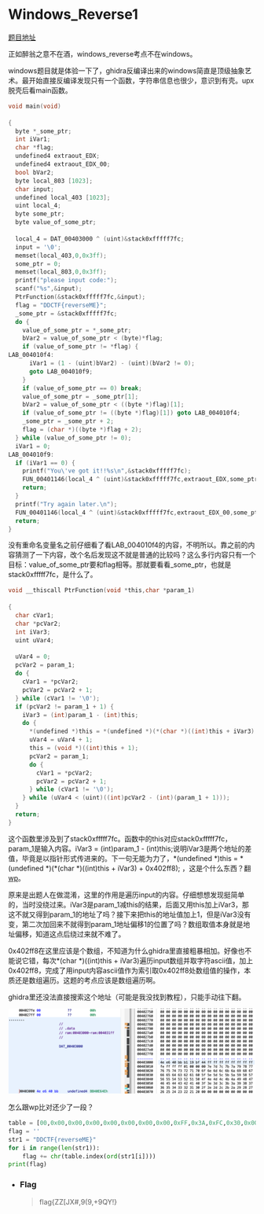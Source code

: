 # Windows_Reverse1

[题目地址](https://adworld.xctf.org.cn/challenges/details?hash=536d1bda-e1a6-44b9-b9b9-9641c9efb823_2)

正如醉翁之意不在酒，windows_reverse考点不在windows。

windows题目就是体验一下了，ghidra反编译出来的windows简直是顶级抽象艺术。最开始直接反编译发现只有一个函数，字符串信息也很少，意识到有壳。upx脱壳后看main函数。

```c
void main(void)

{
  byte *_some_ptr;
  int iVar1;
  char *flag;
  undefined4 extraout_EDX;
  undefined4 extraout_EDX_00;
  bool bVar2;
  byte local_803 [1023];
  char input;
  undefined local_403 [1023];
  uint local_4;
  byte some_ptr;
  byte value_of_some_ptr;
  
  local_4 = DAT_00403000 ^ (uint)&stack0xfffff7fc;
  input = '\0';
  memset(local_403,0,0x3ff);
  some_ptr = 0;
  memset(local_803,0,0x3ff);
  printf("please input code:");
  scanf("%s",&input);
  PtrFunction(&stack0xfffff7fc,&input);
  flag = "DDCTF{reverseME}";
  _some_ptr = &stack0xfffff7fc;
  do {
    value_of_some_ptr = *_some_ptr;
    bVar2 = value_of_some_ptr < (byte)*flag;
    if (value_of_some_ptr != *flag) {
LAB_004010f4:
      iVar1 = (1 - (uint)bVar2) - (uint)(bVar2 != 0);
      goto LAB_004010f9;
    }
    if (value_of_some_ptr == 0) break;
    value_of_some_ptr = _some_ptr[1];
    bVar2 = value_of_some_ptr < ((byte *)flag)[1];
    if (value_of_some_ptr != ((byte *)flag)[1]) goto LAB_004010f4;
    _some_ptr = _some_ptr + 2;
    flag = (char *)((byte *)flag + 2);
  } while (value_of_some_ptr != 0);
  iVar1 = 0;
LAB_004010f9:
  if (iVar1 == 0) {
    printf("You\'ve got it!!%s\n",&stack0xfffff7fc);
    FUN_00401146(local_4 ^ (uint)&stack0xfffff7fc,extraout_EDX,some_ptr);
    return;
  }
  printf("Try again later.\n");
  FUN_00401146(local_4 ^ (uint)&stack0xfffff7fc,extraout_EDX_00,some_ptr);
  return;
}
```

没有重命名变量名之前仔细看了看LAB_004010f4的内容，不明所以。靠之前的内容猜测了一下内容，改个名后发现这不就是普通的比较吗？这么多行内容只有一个目标：value_of_some_ptr要和flag相等。那就要看看_some_ptr，也就是stack0xfffff7fc，是什么了。

```c
void __thiscall PtrFunction(void *this,char *param_1)

{
  char cVar1;
  char *pcVar2;
  int iVar3;
  uint uVar4;
  
  uVar4 = 0;
  pcVar2 = param_1;
  do {
    cVar1 = *pcVar2;
    pcVar2 = pcVar2 + 1;
  } while (cVar1 != '\0');
  if (pcVar2 != param_1 + 1) {
    iVar3 = (int)param_1 - (int)this;
    do {
      *(undefined *)this = *(undefined *)(*(char *)((int)this + iVar3) + 0x402ff8);
      uVar4 = uVar4 + 1;
      this = (void *)((int)this + 1);
      pcVar2 = param_1;
      do {
        cVar1 = *pcVar2;
        pcVar2 = pcVar2 + 1;
      } while (cVar1 != '\0');
    } while (uVar4 < (uint)((int)pcVar2 - (int)(param_1 + 1)));
  }
  return;
}
```

这个函数里涉及到了stack0xfffff7fc。函数中的this对应stack0xfffff7fc，param_1是输入内容。iVar3 = (int)param_1 - (int)this;说明iVar3是两个地址的差值，毕竟是以指针形式传进来的。下一句无能为力了，\*(undefined \*)this = \*(undefined \*)(\*(char \*)((int)this + iVar3) + 0x402ff8); ，这是个什么东西？翻[wp](https://blog.csdn.net/xiao__1bai/article/details/119938464)。

原来是出题人在做混淆，这里的作用是遍历input的内容。仔细想想发现挺简单的，当时没绕过来。iVar3是param_1减this的结果，后面又用this加上iVar3，那这不就又得到param_1的地址了吗？接下来把this的地址值加上1，但是iVar3没有变，第二次加回来不就得到param_1地址偏移1的位置了吗？数组取值本身就是地址偏移，知道这点后绕过来就不难了。

0x402ff8在这里应该是个数组，不知道为什么ghidra里直接粗暴相加。好像也不能说它错，每次*(char *)((int)this + iVar3)遍历input数组并取字符ascii值，加上0x402ff8，完成了用input内容ascii值作为索引取0x402ff8处数组值的操作，本质还是数组遍历。这题的考点应该是数组遍历啊。

ghidra里还没法直接搜索这个地址（可能是我没找到教程），只能手动往下翻。

![0x402ff8](../../images/0x402ff8.png)

怎么跟wp比对还少了一段？

```python
table = [00,0x00,0x00,0x00,0x00,0x00,0x00,0x00,0xFF,0x3A,0xFC,0x30,0x00,0xC5,0x03,0xCF,0xFF,0xFF,0xFF,0xFF,0xFF,0xFF,0xFF,0xFF,0xFE,0xFF,0xFF,0xFF,0x01,0x00,0x00,0x00,0x7E,0x7D,0x7C,0x7B,0x7A,0x79,0x78,0x77,0x76,0x75,0x74,0x73,0x72,0x71,0x70,0x6F,0x6E,0x6D,0x6C,0x6B,0x6A,0x69,0x68,0x67,0x66,0x65,0x64,0x63,0x62,0x61,0x60,0x5F,0x5E,0x5D,0x5C,0x5B,0x5A,0x59,0x58,0x57,0x56,0x55,0x54,0x53,0x52,0x51,0x50,0x4F,0x4E,0x4D,0x4C,0x4B,0x4A,0x49,0x48,0x47,0x46,0x45,0x44,0x43,0x42,0x41,0x40,0x3F,0x3E,0x3D,0x3C,0x3B,0x3A,0x39,0x38,0x37,0x36,0x35,0x34,0x33,0x32,0x31,0x30,0x2F,0x2E,0x2D,0x2C,0x2B,0x2A,0x29,0x28,0x27,0x26,0x25,0x24,0x23,0x22,0x21,0x20,0x00,0x01,0x00,0x00,0x00,0x70,0x19,0x38,0x00,0x80,0x12,0x38,0x00,0x00,0x00,0x00,0x00]
flag = ''
str1 = "DDCTF{reverseME}"
for i in range(len(str1)):
    flag += chr(table.index(ord(str1[i])))
print(flag)
```

- ### Flag
  > flag{ZZ[JX#,9(9,+9QY!}